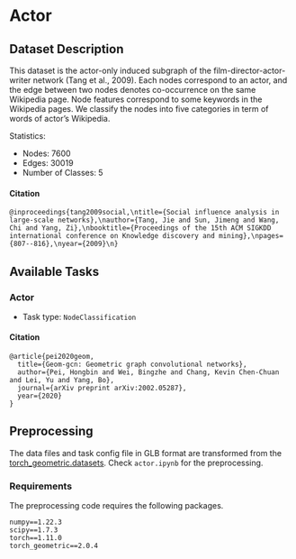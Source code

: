 # Actor

## Dataset Description
This dataset is the actor-only induced subgraph of the film-director-actor-writer network (Tang et al., 2009). Each nodes correspond to an actor, and the edge between two nodes denotes co-occurrence on the same Wikipedia page. Node features correspond to some keywords in the Wikipedia pages. We classify the nodes into five categories in term of words of actor’s Wikipedia.


Statistics:
- Nodes: 7600
- Edges: 30019
- Number of Classes: 5

#### Citation

```
@inproceedings{tang2009social,\ntitle={Social influence analysis in large-scale networks},\nauthor={Tang, Jie and Sun, Jimeng and Wang, Chi and Yang, Zi},\nbooktitle={Proceedings of the 15th ACM SIGKDD international conference on Knowledge discovery and mining},\npages={807--816},\nyear={2009}\n}
```
## Available Tasks

### Actor

- Task type: `NodeClassification`


#### Citation

```
@article{pei2020geom,
  title={Geom-gcn: Geometric graph convolutional networks},
  author={Pei, Hongbin and Wei, Bingzhe and Chang, Kevin Chen-Chuan and Lei, Yu and Yang, Bo},
  journal={arXiv preprint arXiv:2002.05287},
  year={2020}
}
```

## Preprocessing
The data files and task config file in GLB format are transformed from the [torch_geometric.datasets](https://pytorch-geometric.readthedocs.io/en/latest/modules/datasets.html). Check `actor.ipynb` for the preprocessing.


### Requirements

The preprocessing code requires the following packages.

```
numpy==1.22.3
scipy==1.7.3
torch==1.11.0
torch_geometric==2.0.4
```
